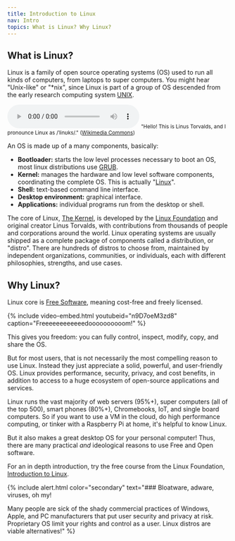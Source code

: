 ```yaml
---
title: Introduction to Linux
nav: Intro
topics: What is Linux? Why Linux?
---
```


## What is Linux?

<span class="term">Linux</span> is a family of open source operating systems (OS) used to run all kinds of computers, from laptops to super computers.
You might hear "Unix-like" or "*nix", since Linux is part of a group of OS descended from the early research computing system [UNIX](https://en.wikipedia.org/wiki/Unix).

<div class="border rounded px-3 py-2 mb-3 text-center">
<audio controls class="w-100">
    <source src="https://upload.wikimedia.org/wikipedia/commons/0/03/Linus-linux.ogg" type="audio/ogg">
    Your browser does not support the audio element.
</audio>
<small>"Hello! This is Linus Torvalds, and I pronounce Linux as /ˈlinʊks/." (<a href="https://commons.wikimedia.org/wiki/File:Linus-linux.ogg">Wikimedia Commons</a>)</small>
</div>

An <span class="term">OS</span> is made up of a many components, basically:

- **Bootloader:** starts the low level processes necessary to boot an OS, most linux distributions use [GRUB](https://www.gnu.org/software/grub/).
- **Kernel:** manages the hardware and low level software components, coordinating the complete OS. This is actually "[Linux](https://www.kernel.org/)".
- **Shell:** text-based command line interface.
- **Desktop environment:** graphical interface.
- **Applications:** individual programs run from the desktop or shell.

The core of Linux, <span class="term">[The Kernel](https://www.kernel.org/)</span>, is developed by the [Linux Foundation](https://www.linuxfoundation.org/about/) and original creator Linus Torvalds, with contributions from thousands of people and corporations around the world.
Linux operating systems are usually shipped as a complete package of components called a <span class="term">distribution</span>, or "distro".
There are hundreds of distros to choose from, maintained by independent organizations, communities, or individuals, each with different philosophies, strengths, and use cases.

## Why Linux?

Linux core is <span class="term">[Free Software](https://www.gnu.org/philosophy/free-sw.en.html)</span>, meaning cost-free and freely licensed.

{% include video-embed.html youtubeid="n9D7oeM3zd8" caption="Freeeeeeeeeeeedoooooooooom!" %}

<span class="term">This gives you freedom: you can fully control, inspect, modify, copy, and share the OS.</span>

But for most users, that is not necessarily the most compelling reason to use Linux. 
Instead they just appreciate a solid, powerful, and user-friendly OS.
Linux provides performance, security, privacy, and cost benefits, in addition to access to a huge ecosystem of open-source applications and services.

Linux runs the vast majority of web servers (95%+), super computers (all of the top 500), smart phones (80%+), Chromebooks, IoT, and single board computers. 
So if you want to use a VM in the cloud, do high performance computing, or tinker with a Raspberry Pi at home, it's helpful to know Linux.

But it also makes a great desktop OS for your personal computer!
Thus, there are many practical *and* ideological reasons to use Free and Open software.

For an in depth introduction, try the free course from the Linux Foundation, [Introduction to Linux](https://training.linuxfoundation.org/training/introduction-to-linux/).

{% include alert.html color="secondary" text="### Bloatware, adware, viruses, oh my!

Many people are sick of the shady commercial practices of Windows, Apple, and PC manufacturers that put user security and privacy at risk.
Proprietary OS limit your rights and control as a user.
Linux distros are viable alternatives!" %}
